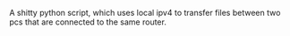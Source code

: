 A shitty python script, which uses local ipv4 to transfer files between two pcs that are connected to the same router.